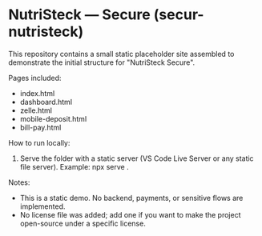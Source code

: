 # NutriSteck — Secure (secur-nutristeck)

This repository contains a small static placeholder site assembled to demonstrate the initial structure for "NutriSteck Secure".

Pages included:
- index.html
- dashboard.html
- zelle.html
- mobile-deposit.html
- bill-pay.html

How to run locally:
1. Serve the folder with a static server (VS Code Live Server or any static file server).
   Example: npx serve .

Notes:
- This is a static demo. No backend, payments, or sensitive flows are implemented.
- No license file was added; add one if you want to make the project open-source under a specific license.